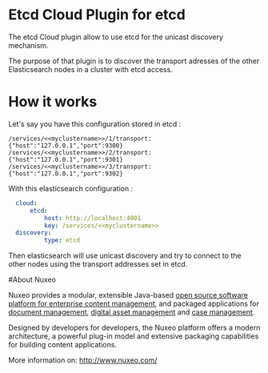 Etcd Cloud Plugin for etcd
==========================

The etcd Cloud plugin allow to use etcd for the unicast discovery mechanism.


The purpose of that plugin is to discover the transport adresses of the other Elasticsearch nodes in a cluster with etcd access.



# How it works

Let's say you have this configuration stored in etcd :

	/services/<<myclustername>>/1/transport: {"host":"127.0.0.1","port":9300} 
	/services/<<myclustername>>/2/transport: {"host":"127.0.0.1","port":9301}
	/services/<<myclustername>>/3/transport: {"host":"127.0.0.1","port":9302} 

With this elasticsearch configuration : 

```yaml
  cloud:
      etcd:
          host: http://localhost:4001
          key: /services/<<myclustername>>
  discovery:
          type: etcd
```

Then elasticsearch will use unicast discovery and try to connect to the other nodes using the transport addresses set in etcd. 



#About Nuxeo


Nuxeo provides a modular, extensible Java-based
[open source software platform for enterprise content management](http://www.nuxeo.com/en/products/ep),
and packaged applications for [document management](http://www.nuxeo.com/en/products/document-management),
[digital asset management](http://www.nuxeo.com/en/products/dam) and
[case management](http://www.nuxeo.com/en/products/case-management).

Designed by developers for developers, the Nuxeo platform offers a modern
architecture, a powerful plug-in model and extensive packaging
capabilities for building content applications.

More information on: <http://www.nuxeo.com/>

